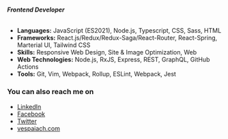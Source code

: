 ###### ***Frontend Developer***

* **Languages:** JavaScript (ES2021), Node.js, Typescript, CSS, Sass, HTML
* **Frameworks:** React.js/Redux/Redux-Saga/React-Router, React-Spring, Marterial UI, Tailwind CSS
* **Skills:** Responsive Web Design, Site & Image Optimization, Web
* **Web Technologies:** Node.js, RxJS, Express, REST, GraphQL, GitHub Actions
* **Tools:** Git, Vim, Webpack, Rollup, ESLint, Webpack, Jest

### You can also reach me on

* [LinkedIn](https://www.linkedin.com/in/tony-nguyen-0a701526/)
* [Facebook](https://www.facebook.com/nta.toan/)
* [Twitter](https://twitter.com/vespaiach)
* [vespaiach.com](https://www.vespaiach.com/)
